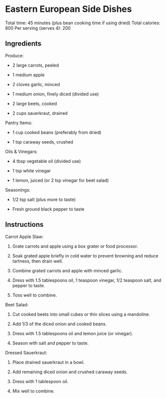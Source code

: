 # **Eastern European Side Dishes**

Total time: 45 minutes (plus bean cooking time if using dried) Total
calories: 800 Per serving (serves 4): 200

## **Ingredients**

Produce:

-   2 large carrots, peeled

-   1 medium apple

-   2 cloves garlic, minced

-   1 medium onion, finely diced (divided use)

-   2 large beets, cooked

-   2 cups sauerkraut, drained

Pantry Items:

-   1 cup cooked beans (preferably from dried)

-   1 tsp caraway seeds, crushed

Oils & Vinegars:

-   4 tbsp vegetable oil (divided use)

-   1 tsp white vinegar

-   1 lemon, juiced (or 2 tsp vinegar for beet salad)

Seasonings:

-   1/2 tsp salt (plus more to taste)

-   Fresh ground black pepper to taste

## **Instructions**

Carrot Apple Slaw:

1.  Grate carrots and apple using a box grater or food processor.

2.  Soak grated apple briefly in cold water to prevent browning and
    reduce tartness, then drain well.

3.  Combine grated carrots and apple with minced garlic.

4.  Dress with 1.5 tablespoons oil, 1 teaspoon vinegar, 1/2 teaspoon
    salt, and pepper to taste.

5.  Toss well to combine.

Beet Salad:

1.  Cut cooked beets into small cubes or thin slices using a mandoline.

2.  Add 1/3 of the diced onion and cooked beans.

3.  Dress with 1.5 tablespoons oil and lemon juice (or vinegar).

4.  Season with salt and pepper to taste.

Dressed Sauerkraut:

1.  Place drained sauerkraut in a bowl.

2.  Add remaining diced onion and crushed caraway seeds.

3.  Dress with 1 tablespoon oil.

4.  Mix well to combine.
